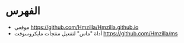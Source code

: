 # الفهرس
- موقعي https://github.com/Hmzilla/Hmzilla.github.io
- أداة "ماس" لتفعيل منتجات مايكروسوفت https://github.com/Hmzilla/ms
